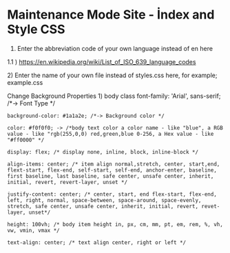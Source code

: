 # Maintenance Mode Site - İndex and Style CSS

1) <html lang="tr"> Enter the abbreviation code of your own language instead of en here
1.1 ) https://en.wikipedia.org/wiki/List_of_ISO_639_language_codes

2)<link rel="stylesheet" href="styles.css"> Enter the name of your own file instead of styles.css here, for example; example.css


Change Background Properties
1)
body class
    font-family: 'Arial', sans-serif; /*-> Font Type */
    
    background-color: #1a1a2e; /*-> Background color */
    
    color: #f0f0f0; -> /*body text color a color name - like "blue", a RGB value - like "rgb(255,0,0) red,green,blue 0-256, a Hex value - like "#ff0000" */
    
    display: flex; /* display none, inline, block, inline-block */
    
    align-items: center; /* item align normal,stretch, center, start,end, flext-start, flex-end, self-start, self-end, anchor-enter, baseline, first baseline, last baseline, safe center, unsafe center, inherit, initial, revert, revert-layer, unset */
    
    justify-content: center; /* center, start, end flex-start, flex-end, left, right, normal, space-between, space-around, space-evenly, stretch, safe center, unsafe center, inherit, initial, revert, revet-layer, unset*/
    
    height: 100vh; /* body item height in, px, cm, mm, pt, em, rem, %, vh, vw, vmin, vmax */
    
    text-align: center; /* text align center, right or left */


